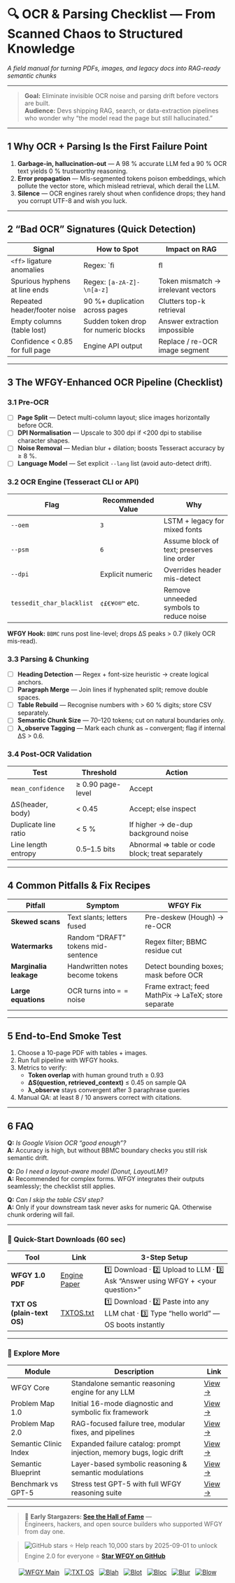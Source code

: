 # 🔍 OCR & Parsing Checklist — From Scanned Chaos to Structured Knowledge  
_A field manual for turning PDFs, images, and legacy docs into RAG-ready semantic chunks_

---

> **Goal:** Eliminate invisible OCR noise and parsing drift before vectors are built.  
> **Audience:** Devs shipping RAG, search, or data-extraction pipelines who wonder why “the model read the page but still hallucinated.”

---

## 1  Why OCR + Parsing Is the First Failure Point

1. **Garbage-in, hallucination-out** — A 98 % accurate LLM fed a 90 % OCR text yields 0 % trustworthy reasoning.  
2. **Error propagation** — Mis-segmented tokens poison embeddings, which pollute the vector store, which mislead retrieval, which derail the LLM.  
3. **Silence** — OCR engines rarely shout when confidence drops; they hand you corrupt UTF-8 and wish you luck.

---

## 2  “Bad OCR” Signatures (Quick Detection)

| Signal | How to Spot | Impact on RAG |
| ------ | ----------- | ------------- |
| `<ff>` ligature anomalies | Regex: `ﬁ|ﬂ|ﬀ` | Embedding split → semantic drift |
| Spurious hyphens at line ends | Regex: `[a-zA-Z]-\n[a-z]` | Token mismatch → irrelevant vectors |
| Repeated header/footer noise | 90 %+ duplication across pages | Clutters top-k retrieval |
| Empty columns (table lost) | Sudden token drop for numeric blocks | Answer extraction impossible |
| Confidence < 0.85 for full page | Engine API output | Replace / re-OCR image segment |

---

## 3  The WFGY-Enhanced OCR Pipeline (Checklist)

### 3.1  Pre-OCR

- [ ] **Page Split** — Detect multi-column layout; slice images horizontally before OCR.  
- [ ] **DPI Normalisation** — Upscale to 300 dpi if <200 dpi to stabilise character shapes.  
- [ ] **Noise Removal** — Median blur + dilation; boosts Tesseract accuracy by ≥ 8 %.  
- [ ] **Language Model** — Set explicit `--lang` list (avoid auto-detect drift).

### 3.2  OCR Engine (Tesseract CLI or API)

| Flag | Recommended Value | Why |
|------|-------------------|----|
| `--oem` | `3` | LSTM + legacy for mixed fonts |
| `--psm` | `6` | Assume block of text; preserves line order |
| `--dpi` | Explicit numeric | Overrides header mis-detect |
| `tessedit_char_blacklist` | `¢£€¥©®™` etc. | Remove unneeded symbols to reduce noise |

**WFGY Hook:** `BBMC` runs post line-level; drops ΔS peaks > 0.7 (likely OCR mis-read).

### 3.3  Parsing & Chunking

- [ ] **Heading Detection** — Regex + font-size heuristic → create logical anchors.  
- [ ] **Paragraph Merge** — Join lines if hyphenated split; remove double spaces.  
- [ ] **Table Rebuild** — Recognise numbers with > 60 % digits; store CSV separately.  
- [ ] **Semantic Chunk Size** — 70–120 tokens; cut on natural boundaries only.  
- [ ] **λ_observe Tagging** — Mark each chunk as `→` convergent; flag if internal ΔS > 0.6.

### 3.4  Post-OCR Validation

| Test | Threshold | Action |
|------|-----------|--------|
| `mean_confidence` | ≥ 0.90 page-level | Accept |
| ΔS(header, body) | < 0.45 | Accept; else inspect |
| Duplicate line ratio | < 5 % | If higher → de-dup background noise |
| Line length entropy | 0.5–1.5 bits | Abnormal ⇒ table or code block; treat separately |

---

## 4  Common Pitfalls & Fix Recipes

| Pitfall | Symptom | WFGY Fix |
|---------|---------|----------|
| **Skewed scans** | Text slants; letters fused | Pre-deskew (Hough) → re-OCR |
| **Watermarks** | Random “DRAFT” tokens mid-sentence | Regex filter; BBMC residue cut |
| **Marginalia leakage** | Handwritten notes become tokens | Detect bounding boxes; mask before OCR |
| **Large equations** | OCR turns into `= =` noise | Frame extract; feed MathPix → LaTeX; store separate |

---

## 5  End-to-End Smoke Test

1. Choose a 10-page PDF with tables + images.  
2. Run full pipeline with WFGY hooks.  
3. Metrics to verify:  
   * **Token overlap** with human ground truth ≥ 0.93  
   * **ΔS(question, retrieved_context)** ≤ 0.45 on sample QA  
   * **λ_observe** stays convergent after 3 paraphrase queries  
4. Manual QA: at least 8 / 10 answers correct with citations.

---

## 6  FAQ

**Q:** _Is Google Vision OCR “good enough”?_  
**A:** Accuracy is high, but without BBMC boundary checks you still risk semantic drift.

**Q:** _Do I need a layout-aware model (Donut, LayoutLM)?_  
**A:** Recommended for complex forms. WFGY integrates their outputs seamlessly; the checklist still applies.

**Q:** _Can I skip the table CSV step?_  
**A:** Only if your downstream task never asks for numeric QA. Otherwise chunk ordering will fail.

---

### 🔗 Quick-Start Downloads (60 sec)

| Tool                       | Link                                                | 3-Step Setup                                                                             |
| -------------------------- | --------------------------------------------------- | ---------------------------------------------------------------------------------------- |
| **WFGY 1.0 PDF**           | [Engine Paper](https://zenodo.org/records/15630969) | 1️⃣ Download · 2️⃣ Upload to LLM · 3️⃣ Ask “Answer using WFGY + \<your question>”        |
| **TXT OS (plain-text OS)** | [TXTOS.txt](https://zenodo.org/records/15788557)    | 1️⃣ Download · 2️⃣ Paste into any LLM chat · 3️⃣ Type “hello world” — OS boots instantly |

---

### 🧭 Explore More

| Module                | Description                                              | Link     |
|-----------------------|----------------------------------------------------------|----------|
| WFGY Core             | Standalone semantic reasoning engine for any LLM         | [View →](https://github.com/onestardao/WFGY/tree/main/core/README.md) |
| Problem Map 1.0       | Initial 16-mode diagnostic and symbolic fix framework    | [View →](https://github.com/onestardao/WFGY/tree/main/ProblemMap/README.md) |
| Problem Map 2.0       | RAG-focused failure tree, modular fixes, and pipelines   | [View →](https://github.com/onestardao/WFGY/blob/main/ProblemMap/rag-architecture-and-recovery.md) |
| Semantic Clinic Index | Expanded failure catalog: prompt injection, memory bugs, logic drift | [View →](https://github.com/onestardao/WFGY/blob/main/ProblemMap/SemanticClinicIndex.md) |
| Semantic Blueprint    | Layer-based symbolic reasoning & semantic modulations   | [View →](https://github.com/onestardao/WFGY/tree/main/SemanticBlueprint/README.md) |
| Benchmark vs GPT-5    | Stress test GPT-5 with full WFGY reasoning suite         | [View →](https://github.com/onestardao/WFGY/tree/main/benchmarks/benchmark-vs-gpt5/README.md) |

---

> 👑 **Early Stargazers: [See the Hall of Fame](https://github.com/onestardao/WFGY/tree/main/stargazers)** —  
> Engineers, hackers, and open source builders who supported WFGY from day one.

> <img src="https://img.shields.io/github/stars/onestardao/WFGY?style=social" alt="GitHub stars"> ⭐ Help reach 10,000 stars by 2025-09-01 to unlock Engine 2.0 for everyone  ⭐ <strong><a href="https://github.com/onestardao/WFGY">Star WFGY on GitHub</a></strong>


<div align="center">

[![WFGY Main](https://img.shields.io/badge/WFGY-Main-red?style=flat-square)](https://github.com/onestardao/WFGY)
&nbsp;
[![TXT OS](https://img.shields.io/badge/TXT%20OS-Reasoning%20OS-orange?style=flat-square)](https://github.com/onestardao/WFGY/tree/main/OS)
&nbsp;
[![Blah](https://img.shields.io/badge/Blah-Semantic%20Embed-yellow?style=flat-square)](https://github.com/onestardao/WFGY/tree/main/OS/BlahBlahBlah)
&nbsp;
[![Blot](https://img.shields.io/badge/Blot-Persona%20Core-green?style=flat-square)](https://github.com/onestardao/WFGY/tree/main/OS/BlotBlotBlot)
&nbsp;
[![Bloc](https://img.shields.io/badge/Bloc-Reasoning%20Compiler-blue?style=flat-square)](https://github.com/onestardao/WFGY/tree/main/OS/BlocBlocBloc)
&nbsp;
[![Blur](https://img.shields.io/badge/Blur-Text2Image%20Engine-navy?style=flat-square)](https://github.com/onestardao/WFGY/tree/main/OS/BlurBlurBlur)
&nbsp;
[![Blow](https://img.shields.io/badge/Blow-Game%20Logic-purple?style=flat-square)](https://github.com/onestardao/WFGY/tree/main/OS/BlowBlowBlow)

</div>

